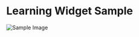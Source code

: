 # Learning Widget Sample

![Sample Image](https://github.com/sameyada/LearningWidgetSample/blob/main/images/img1.png)
